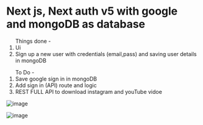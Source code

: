 # Next js, Next auth v5 with google and mongoDB as database

<ol>
  Things done -
  <li>Ui</li>
  <li>Sign up a new user with credentials (email,pass) and saving user details in mongoDB</li>
</ol>

<ol>
  To Do -
  <li>Save google sign in in mongoDB</li>
  <li>Add sign in (API) route and logic</li>
  <li>REST FULL API to download instagram and youTube vidoe</li>
</ol>

![image](https://github.com/user-attachments/assets/14c73b79-22b9-446d-b6ab-551431a8bb0d)

![image](https://github.com/user-attachments/assets/f12a85cc-ad22-47cc-bea8-b93c7e20b03a)

